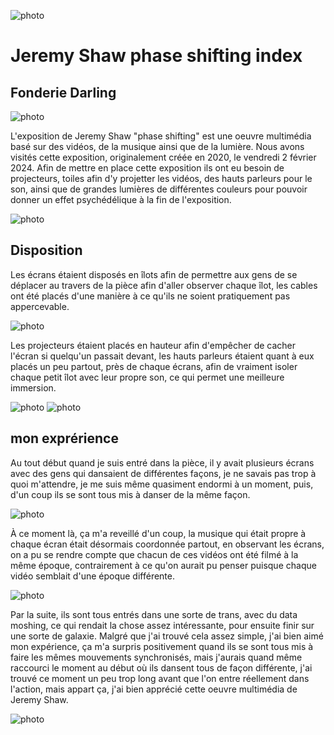 ![photo](media/potos_devant_J.S_2024.png)
<h1>Jeremy Shaw phase shifting index</h1>
<h2>Fonderie Darling</h2>

![photo](media/Affiche_pre-presentation_J.S_2024.png)

L'exposition de Jeremy Shaw "phase shifting" est une oeuvre multimédia basé sur des vidéos, de la musique ainsi que de la lumière.
Nous avons visités cette exposition, originalement créée en 2020, le vendredi 2 février 2024.
Afin de mettre en place cette exposition ils ont eu besoin de projecteurs, toiles afin d'y projetter les vidéos, des hauts parleurs
pour le son, ainsi que de grandes lumières de différentes couleurs pour pouvoir donner un effet psychédélique à la fin de 
l'exposition.

![photo](media/Lumières_plafond_J.S_2024.png)

<h2>Disposition</h2>
Les écrans étaient disposés en îlots afin de permettre aux gens de se déplacer au travers de la pièce afin d'aller observer chaque îlot,
les cables ont été placés d'une manière à ce qu'ils ne soient pratiquement pas appercevable.

![photo](media/Cables_gestion_J.S_2024.png)

Les projecteurs étaient placés en hauteur afin d'empêcher de cacher l'écran si quelqu'un passait devant, les hauts parleurs étaient quant à eux placés
un peu partout, près de chaque écrans, afin de vraiment isoler chaque petit îlot avec leur propre son, ce qui permet une meilleure immersion.

![photo](media/Projecteur_J.S_2024.png)
![photo](media/Ecrans_psychedelique_J.S_2024.png)

<h2>mon exprérience</h2>
Au tout début quand je suis entré dans la pièce, il y avait plusieurs écrans avec des gens qui dansaient de différentes façons, je ne savais pas trop
à quoi m'attendre, je me suis même quasiment endormi à un moment, puis, d'un coup ils se sont tous mis à danser de la même façon.

![photo](media/Viewers_J.S_2024.png)

À ce moment là, ça m'a reveillé d'un coup, la musique qui était propre à chaque écran était désormais coordonnée partout, en observant les écrans, on a pu se 
rendre compte que chacun de ces vidéos ont été filmé à la même époque, contrairement à ce qu'on aurait pu penser puisque chaque vidéo semblait d'une époque
différente.

![photo](media/viewers_2_J.S_2024.png)

Par la suite, ils sont tous entrés dans une sorte de trans, avec du data moshing, ce qui rendait la chose assez intéressante, pour ensuite finir sur une sorte de galaxie.
Malgré que j'ai trouvé cela assez simple, j'ai bien aimé mon expérience, ça m'a surpris positivement quand ils se sont tous mis à faire les mêmes mouvements synchronisés, 
mais j'aurais quand même raccourci le moment au début où ils dansent tous de façon différente, j'ai trouvé ce moment un peu trop long avant que l'on entre réellement dans
l'action, mais appart ça, j'ai bien apprécié cette oeuvre multimédia de Jeremy Shaw.

![photo](media/Ecrans_danseurs_J.S_2024.png)
